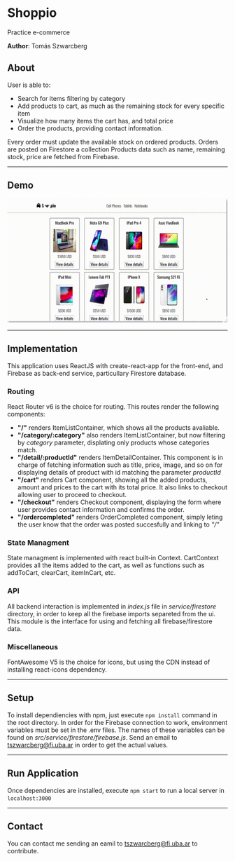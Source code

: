 # Shoppio

Practice e-commerce

**Author**: Tomás Szwarcberg

## About

User is able to:

- Search for items filtering by category
- Add products to cart, as much as the remaining stock for every specific item
- Visualize how many items the cart has, and total price
- Order the products, providing contact information.

Every order must update the available stock on ordered products.
Orders are posted on Firestore a collection
Products data such as name, remaining stock, price are fetched from Firebase.

---

## Demo

![Shoppio Demo](https://github.com/szwtomas/shoppio/blob/master/demo.gif)

---

## Implementation

This application uses ReactJS with create-react-app for the front-end, and Firebase as back-end service, particullary Firestore database.

### Routing

React Router v6 is the choice for routing. This routes render the following components:

- **"/"** renders ItemListContainer, which shows all the products avaliable.
- **"/category/:category"** also renders ItemListContainer, but now filtering by _category_ parameter, displating only products whose categories match.
- **"/detail/:productId"** renders ItemDetailContainer. This component is in charge of fetching information such as title, price, image, and so on for displaying details of product with id matching the parameter _productId_
- **"/cart"** renders Cart component, showing all the added products, amount and prices to the cart with its total price. It also links to checkout allowing user to proceed to checkout.
- **"/checkout"** renders Checkout component, displaying the form where user provides contact information and confirms the order.
- **"/ordercompleted"** renders OrderCompleted component, simply leting the user know that the order was posted succesfully and linking to _"/"_

### State Managment

State managment is implemented with react built-in Context. CartContext provides all the items added to the cart, as well as functions such as addToCart, clearCart, itemInCart, etc.

### API

All backend interaction is implemented in _index.js_ file in _service/firestore_ directory, in order to keep all the firebase imports separeted from the ui.
This module is the interface for using and fetching all firebase/firestore data.

### Miscellaneous

FontAwesome V5 is the choice for icons, but using the CDN instead of installing react-icons dependency.

---

## Setup

To install dependiencies with npm, just execute `npm install` command in the root directory.
In order for the Firebase connection to work, environment variables must be set in the .env files. The names of these variables can be found on _src/service/firestore/firebase.js_.
Send an email to tszwarcberg@fi.uba.ar in order to get the actual values.

---

## Run Application

Once dependencies are installed, execute `npm start` to run a local server in `localhost:3000`

---

## Contact

You can contact me sending an eamil to tszwarcberg@fi.uba.ar to contribute.
